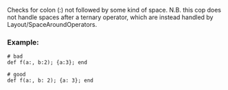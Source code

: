 Checks for colon (:) not followed by some kind of space.
N.B. this cop does not handle spaces after a ternary operator, which are
instead handled by Layout/SpaceAroundOperators.

### Example:
    # bad
    def f(a:, b:2); {a:3}; end

    # good
    def f(a:, b: 2); {a: 3}; end
